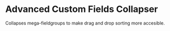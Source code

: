 # Advanced Custom Fields Collapser

Collapses mega-fieldgroups to make drag and drop sorting more accesible.
